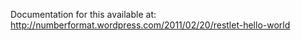 Documentation for this available at: http://numberformat.wordpress.com/2011/02/20/restlet-hello-world

